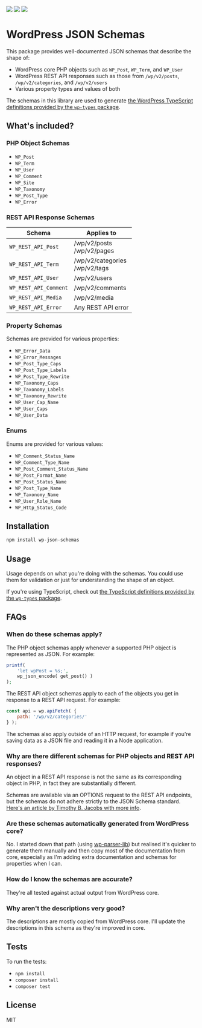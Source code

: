 [![](https://img.shields.io/badge/npm-wp--json--schemas-9966ff.svg?style=flat-square)](https://www.npmjs.com/package/wp-json-schemas)
[![](https://img.shields.io/badge/npm-wp--types-9966ff.svg?style=flat-square)](https://www.npmjs.com/package/wp-types)
[![](https://img.shields.io/github/workflow/status/johnbillion/wp-json-schemas/Test/master?style=flat-square)](https://github.com/johnbillion/wp-json-schemas/actions)

# WordPress JSON Schemas

This package provides well-documented JSON schemas that describe the shape of:

* WordPress core PHP objects such as `WP_Post`, `WP_Term`, and `WP_User`
* WordPress REST API responses such as those from `/wp/v2/posts`, `/wp/v2/categories`, and `/wp/v2/users`
* Various property types and values of both

The schemas in this library are used to generate [the WordPress TypeScript definitions provided by the `wp-types` package](https://www.npmjs.com/package/wp-types).

## What's included?

### PHP Object Schemas

* `WP_Post`
* `WP_Term`
* `WP_User`
* `WP_Comment`
* `WP_Site`
* `WP_Taxonomy`
* `WP_Post_Type`
* `WP_Error`

### REST API Response Schemas

Schema                | Applies to
--------------------- | ----------
`WP_REST_API_Post`    | /wp/v2/posts <br> /wp/v2/pages
`WP_REST_API_Term`    | /wp/v2/categories <br> /wp/v2/tags
`WP_REST_API_User`    | /wp/v2/users
`WP_REST_API_Comment` | /wp/v2/comments
`WP_REST_API_Media`   | /wp/v2/media
`WP_REST_API_Error`   | Any REST API error

### Property Schemas

Schemas are provided for various properties:

* `WP_Error_Data`
* `WP_Error_Messages`
* `WP_Post_Type_Caps`
* `WP_Post_Type_Labels`
* `WP_Post_Type_Rewrite`
* `WP_Taxonomy_Caps`
* `WP_Taxonomy_Labels`
* `WP_Taxonomy_Rewrite`
* `WP_User_Cap_Name`
* `WP_User_Caps`
* `WP_User_Data`

### Enums

Enums are provided for various values:

* `WP_Comment_Status_Name`
* `WP_Comment_Type_Name`
* `WP_Post_Comment_Status_Name`
* `WP_Post_Format_Name`
* `WP_Post_Status_Name`
* `WP_Post_Type_Name`
* `WP_Taxonomy_Name`
* `WP_User_Role_Name`
* `WP_Http_Status_Code`

## Installation

```sh
npm install wp-json-schemas
```

## Usage

Usage depends on what you're doing with the schemas. You could use them for validation or just for understanding the shape of an object.

If you're using TypeScript, check out [the TypeScript definitions provided by the `wp-types` package](https://www.npmjs.com/package/wp-types).

## FAQs

### When do these schemas apply?

The PHP object schemas apply whenever a supported PHP object is represented as JSON. For example:

```php
printf(
	'let wpPost = %s;',
	wp_json_encode( get_post() )
);
```

The REST API object schemas apply to each of the objects you get in response to a REST API request. For example:

```js
const api = wp.apiFetch( {
	path: '/wp/v2/categories/'
} );
```

The schemas also apply outside of an HTTP request, for example if you're saving data as a JSON file and reading it in a Node application.

### Why are there different schemas for PHP objects and REST API responses?

An object in a REST API response is not the same as its corresponding object in PHP, in fact they are substantially different.

Schemas are available via an OPTIONS request to the REST API endpoints, but the schemas do not adhere strictly to the JSON Schema standard. [Here's an article by Timothy B. Jacobs with more info](https://timothybjacobs.com/2017/05/17/json-schema-and-the-wp-rest-api/).

### Are these schemas automatically generated from WordPress core?

No. I started down that path (using [wp-parser-lib](https://github.com/johnbillion/wp-parser-lib)) but realised it's quicker to generate them manually and then copy most of the documentation from core, especially as I'm adding extra documentation and schemas for properties when I can.

### How do I know the schemas are accurate?

They're all tested against actual output from WordPress core.

### Why aren't the descriptions very good?

The descriptions are mostly copied from WordPress core. I'll update the descriptions in this schema as they're improved in core.

## Tests

To run the tests:

* `npm install`
* `composer install`
* `composer test`

## License

MIT
